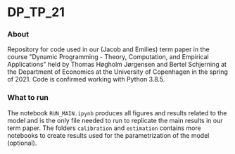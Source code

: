 # DP_TP_21

### About

Repository for code used in our (Jacob and Emilies) term paper in the course "Dynamic Programming - Theory, Computation, and Empirical Applications" held by Thomas Høgholm Jørgensen and Bertel Schjerning at the Department of Economics at the University of Copenhagen in the spring of 2021. Code is confirmed working with Python 3.8.5.

### What to run

The notebook ```RUN_MAIN.ipynb``` produces all figures and results related to the model and is the only file needed to run to replicate the main results in our term paper. The folders ```calibration``` and ```estimation``` contains more notebooks to create results used for the parametrization of the model (optional).
